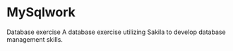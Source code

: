 # MySqlwork
Database exercise
A database exercise utilizing Sakila to develop database management skills.

